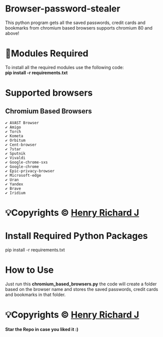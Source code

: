 # Browser-password-stealer
This python program gets all the saved passwords, credit cards and bookmarks from chromium based browsers supports chromium 80 and above!

# 📎Modules Required
To install all the required modules use the following code:
<br/>
<b>pip install -r requirements.txt</b>

# Supported browsers
## Chromium Based Browsers
    ✔ AVAST Browser
    ✔ Amigo
    ✔ Torch
    ✔ Kometa
    ✔ Orbitum
    ✔ Cent-browser
    ✔ 7star
    ✔ Sputnik
    ✔ Vivaldi
    ✔ Google-chrome-sxs
    ✔ Google-chrome
    ✔ Epic-privacy-browser
    ✔ Microsoft-edge
    ✔ Uran
    ✔ Yandex
    ✔ Brave
    ✔ Iridium


# 💡Copyrights © [Henry Richard J](https://github.com/henry-richard7)

# Install Required Python Packages
pip install -r requirements.txt

# How to Use
Just run this **chromium_based_browsers.py** the code will create a folder based on the browser name and stores the saved passwords, credit cards and bookmarks in that folder.

# 💡Copyrights © [Henry Richard J](https://github.com/henry-richard7)

#### Star the Repo in case you liked it :)
